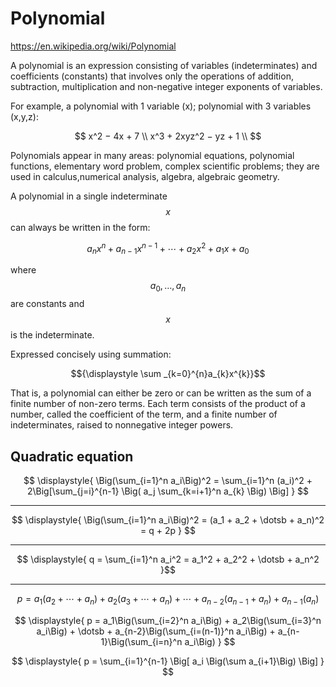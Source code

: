 # Polynomial

https://en.wikipedia.org/wiki/Polynomial

A polynomial is an expression consisting of variables (indeterminates) and coefficients (constants) that involves only the operations of addition, subtraction, multiplication and non-negative integer exponents of variables.

For example, a polynomial with 1 variable (x); polynomial with 3 variables (x,y,z):

$$
x^2 − 4x + 7 \\
x^3 + 2xyz^2 − yz + 1  \\
$$

Polynomials appear in many areas: polynomial equations, polynomial functions, elementary word problem, complex scientific problems; they are used in calculus,numerical analysis, algebra, algebraic geometry.


A polynomial in a single indeterminate $$x$$ can always be written in the form:

$$a_{n} x^{n} + a_{n-1} x^{n-1} + \dotsb + a_{2} x^{2} + a_{1} x+a_{0}$$

where $$a_{0},\ldots ,a_{n}$$ are constants and $$x$$ is the indeterminate.

Expressed concisely using summation:

$${\displaystyle \sum _{k=0}^{n}a_{k}x^{k}}$$

That is, a polynomial can either be zero or can be written as the sum of a finite number of non-zero terms. Each term consists of the product of a number, called the coefficient of the term, and a finite number of indeterminates, raised to nonnegative integer powers.

## Quadratic equation

$$
\displaystyle{
\Big(\sum_{i=1}^n a_i\Big)^2 =
\sum_{i=1}^n (a_i)^2 +
2\Big[\sum_{j=i}^{n-1} \Big( a_j \sum_{k=i+1}^n a_{k} \Big) \Big]
}
$$

---

$$
\displaystyle{
\Big(\sum_{i=1}^n a_i\Big)^2 =
(a_1 + a_2 + \dotsb + a_n)^2 = 
q + 2p
}
$$

---
$$
\displaystyle{
q = \sum_{i=1}^n a_i^2 = a_1^2 + a_2^2 + \dotsb + a_n^2
}$$

---
$$
\displaystyle{
p =
a_1(a_2 + \dotsb + a_n) + 
a_2(a_3 + \dotsb + a_n) + 
  \dotsb + 
a_{n-2}(a_{n-1} + a_n) + 
a_{n-1}(a_n)
}
$$

$$
\displaystyle{
p =
  a_1\Big(\sum_{i=2}^n a_i\Big) + 
  a_2\Big(\sum_{i=3}^n a_i\Big) + 
  \dotsb + 
  a_{n-2}\Big(\sum_{i=(n-1)}^n a_i\Big) + 
  a_{n-1}\Big(\sum_{i=n}^n a_i\Big)
}
$$


$$
\displaystyle{
p = \sum_{i=1}^{n-1} 
\Big[
  a_i \Big(\sum a_{i+1}\Big)
\Big]
}
$$
